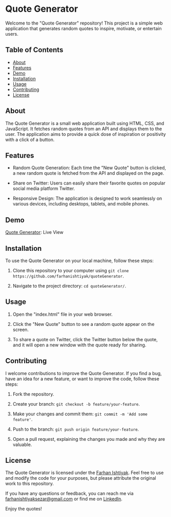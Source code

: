 # Quote Generator

Welcome to the "Quote Generator" repository! This project is a simple web application that generates random quotes to inspire, motivate, or entertain users.

## Table of Contents

- [About](#about)
- [Features](#features)
- [Demo](#demo)
- [Installation](#installation)
- [Usage](#usage)
- [Contributing](#contributing)
- [License](#license)

## About

The Quote Generator is a small web application built using HTML, CSS, and JavaScript. It fetches random quotes from an API and displays them to the user. The application aims to provide a quick dose of inspiration or positivity with a click of a button.

## Features

- Random Quote Generation: Each time the "New Quote" button is clicked, a new random quote is fetched from the API and displayed on the page.

- Share on Twitter: Users can easily share their favorite quotes on popular social media platform Twitter.

- Responsive Design: The application is designed to work seamlessly on various devices, including desktops, tablets, and mobile phones.

## Demo

[Quote Generator](https://farhanishtiyak.github.io/quoteGenerator//): Live View

## Installation

To use the Quote Generator on your local machine, follow these steps:

1. Clone this repository to your computer using `git clone https://github.com/farhanishtiyak/quoteGenerator`.

2. Navigate to the project directory: `cd quoteGenerator/`.

## Usage

1. Open the "index.html" file in your web browser.

2. Click the "New Quote" button to see a random quote appear on the screen.

3. To share a quote on Twitter, click the Twitter button below the quote, and it will open a new window with the quote ready for sharing.

## Contributing

I welcome contributions to improve the Quote Generator. If you find a bug, have an idea for a new feature, or want to improve the code, follow these steps:

1. Fork the repository.

2. Create your branch: `git checkout -b feature/your-feature`.

3. Make your changes and commit them: `git commit -m 'Add some feature'`.

4. Push to the branch: `git push origin feature/your-feature`.

5. Open a pull request, explaining the changes you made and why they are valuable.

## License

The Quote Generator is licensed under the [Farhan Ishtiyak](LICENSE). Feel free to use and modify the code for your purposes, but please attribute the original work to this repository.

If you have any questions or feedback, you can reach me via [farhanishtiyaksezar@gmail.com](mailto:email@example.com) or find me on [LinkedIn](https://www.linkedin.com/in/farhanishtiyak/).

Enjoy the quotes!

